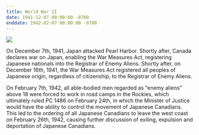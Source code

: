 ```yaml
---
title: World War II
date: 1941-12-07 00:00:00 -0700
enddate: 1942-02-07 00:00:00 -0700
---
```


![](https://www.history.com/.image/c_limit%2Ccs_srgb%2Cfl_progressive%2Ch_2000%2Cq_auto:good%2Cw_2000/MTYwMjM1MDg4NTkwNzQzNDY0/4-pearl-harbor-photo-gallery-gettyimages-2660129-.jpg)

On December 7th, 1941, Japan attacked Pearl Harbor. Shortly after, Canada declares war on Japan, enabling the War Measures Act, registering Japanese nationals into the Registrar of Enemy Aliens. Shortly after, on December 16th, 1941, the War Measures Act registered all peoples of Japanese origin, regardless of citizenship, to the Registrar of Enemy Aliens.

On February 7th, 1942, all able-bodied men regarded as “enemy aliens” above 18 were forced to work in road camps in the Rockies, which ultimately ruled PC 1486 on February 24th, in which the Minister of Justice would have the ability to control the movement of Japanese Canadians. This led to the ordering of all Japanese Canadians to leave the west coast on February 26th, 1942, causing further discussion of exiling, expulsion and deportation of Japanese Canadians.


